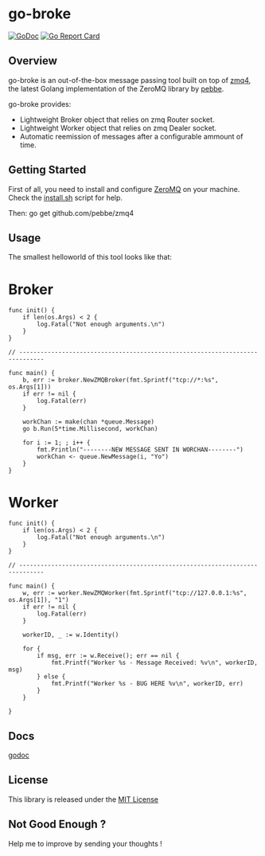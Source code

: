 # go-broke

[![GoDoc](https://godoc.org/github.com/timtosi/go-broke?status.svg)](https://godoc.org/github.com/timtosi/go-broke)
[![Go Report Card](https://goreportcard.com/badge/github.com/timtosi/go-broke)](https://goreportcard.com/report/github.com/timtosi/go-broke)


## Overview
go-broke is an out-of-the-box message passing tool built on top of [zmq4](https://github.com/pebbe/zmq4),
the latest Golang implementation of the ZeroMQ library by [pebbe](https://github.com/pebbe).

go-broke provides:
* Lightweight Broker object that relies on zmq Router socket.
* Lightweight Worker object that relies on zmq Dealer socket.
* Automatic reemission of messages after a configurable ammount of time.

## Getting Started
First of all, you need to install and configure [ZeroMQ](http://zeromq.org/) on your machine.
Check the [install.sh](https://github.com/TimTosi/go-broke/blob/master/install.sh) script for help.

Then:
    go get github.com/pebbe/zmq4

## Usage
The smallest helloworld of this tool looks like that:

# Broker
```golang
func init() {
	if len(os.Args) < 2 {
		log.Fatal("Not enough arguments.\n")
	}
}

// -----------------------------------------------------------------------------

func main() {
	b, err := broker.NewZMQBroker(fmt.Sprintf("tcp://*:%s", os.Args[1]))
	if err != nil {
		log.Fatal(err)
	}

	workChan := make(chan *queue.Message)
	go b.Run(5*time.Millisecond, workChan)

	for i := 1; ; i++ {
		fmt.Println("--------NEW MESSAGE SENT IN WORCHAN--------")
		workChan <- queue.NewMessage(i, "Yo")
	}
}
```

# Worker
```golang
func init() {
	if len(os.Args) < 2 {
		log.Fatal("Not enough arguments.\n")
	}
}

// -----------------------------------------------------------------------------

func main() {
	w, err := worker.NewZMQWorker(fmt.Sprintf("tcp://127.0.0.1:%s", os.Args[1]), "1")
	if err != nil {
		log.Fatal(err)
	}

	workerID, _ := w.Identity()

	for {
		if msg, err := w.Receive(); err == nil {
			fmt.Printf("Worker %s - Message Received: %v\n", workerID, msg)
		} else {
			fmt.Printf("Worker %s - BUG HERE %v\n", workerID, err)
		}
	}

}
```

## Docs
[godoc](https://godoc.org/github.com/timtosi/go-broke)

## License
This library is released under the [MIT License](http://opensource.org/licenses/MIT)

## Not Good Enough ?
Help me to improve by sending your thoughts !
